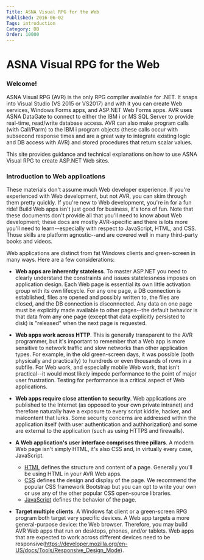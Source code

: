 ```yaml
---
Title: ASNA Visual RPG for the Web
Published: 2016-06-02
Tags: introduction
Category: DB
Order: 10000
---
```



# ASNA Visual RPG for the Web



### Welcome!  

ASNA Visual RPG (AVR) is the only RPG compiler available for .NET. It snaps into Visual Studio (VS 2015 or VS2017) and with it you can create Web services, Windows Forms apps, and ASP.NET Web Forms apps. AVR uses ASNA DataGate to connect to either the IBM i or MS SQL Server to provide real-time, read/write database access. AVR can also make program calls (with Call/Parm) to the IBM i program objects (these calls occur with subsecond response times and are a great way to integrate existing logic and DB access with AVR) and stored procedures that return scalar values.  

This site provides guidance and technical explanations on how to use ASNA Visual RPG to create ASP.NET Web sites.  

### Introduction to Web applications

These materials don't assume much Web developer experience. If you're experienced with Web development, but not AVR, you can skim through them pretty quickly. If you're new to Web development, you're in for a fun ride! Build Web apps isn't just good for business, it's tons of fun. Note that these documents don't provide all that you'll need to know about Web development; these docs are mostly AVR-specific and there is lots more you'll need to learn--especially with respect to JavaScript, HTML, and CSS. Those skills are platform agnostic--and are covered well in many third-party books and videos.  

Web applications are distinct from fat Windows clients and green-screen in many ways. Here are a few considerations:

* **Web apps are inherently stateless**. To master ASP.NET you need to clearly understand the constraints and issues statelessness imposes on application design. Each Web page is essential its own little activation group with its own lifecycle. For any one page, a DB connection is established, files are opened and possibly written to, the files are closed, and the DB connection is disconnected. Any data on one page must be explicitly made available to other pages--the default behavior is that data from any one page (except that data explicitly persisted to disk) is "released" when the next page is requested. 

* **Web apps work across HTTP**. This is generally transparent to the AVR programmer, but it's important to remember that a Web app is more sensitive to network traffic and slow networks than other application types. For example, in the old green-screen days, it was possible (both physically and practically) to hundreds or even thousands of rows in a subfile. For Web work, and especially mobile Web work, that isn't practical--it would most likely impede performance to the point of major user frustration. Testing for performance is a critical aspect of Web applications. 

* **Web apps require close attention to security**. Web applications are published to the Internet (as opposed to your own private intranet) and therefore naturally have a exposure to every script kiddie, hacker, and malcontent that lurks. Some security concerns are addressed within the application itself (with user authentication and authhorization) and some are external to the application (such as using HTTPS and firewalls). 

* **A Web application's user interface comprises three pillars**. A modern Web page isn't simply HTML, it's also CSS and, in virtually every case, JavaScript.   

	* [HTML](https://developer.mozilla.org/en-US/docs/Web/Guide/HTML/HTML5) defines the structure and content of a page. Generally you'll be using HTML in your AVR Web apps. 
	* [CSS](https://developer.mozilla.org/en-US/docs/Web/CSS) defines the design and display of the page. We recommend the popular CSS framework Bootstrap but you can opt to write your own or use any of the other popular CSS open-source libraries. 
	* [JavaScript](https://developer.mozilla.org/en-US/docs/Web/CSS) defines the behavior of the page.   
    
* **Target multiple clients**. A Windows fat client or a green-screen RPG program both target very specific devices. A Web app targets a more general-purpose device: the Web browser. Therefore, you may build AVR Web apps that run on desktops, phones, and/or tablets. Web apps that are expected to work across different devices need to be responsive(https://developer.mozilla.org/en-US/docs/Tools/Responsive_Design_Mode). 
